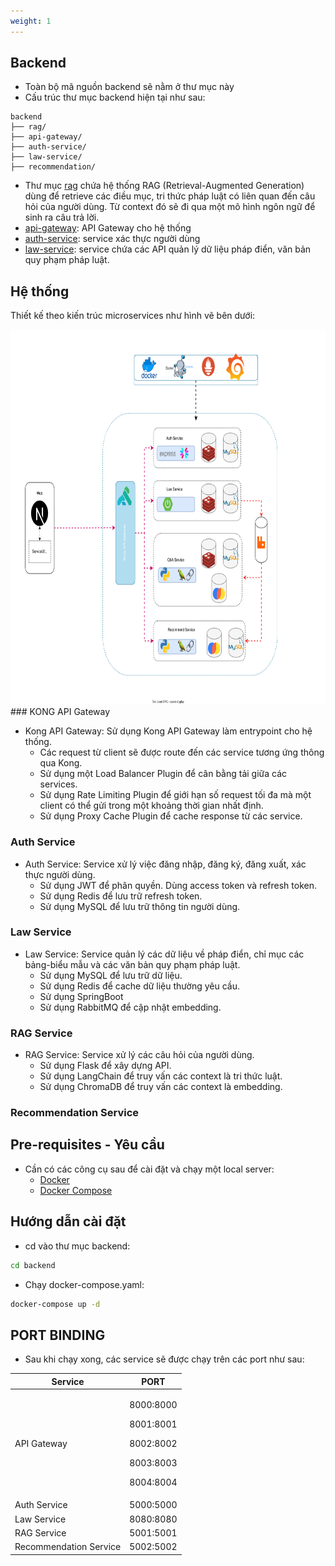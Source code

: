 ```yaml
---
weight: 1
---
```


## Backend

-   Toàn bộ mã nguồn backend sẽ nằm ở thư mục này
-   Cấu trúc thư mục backend hiện tại như sau:

```
backend
├── rag/
├── api-gateway/
├── auth-service/
├── law-service/
├── recommendation/
```

-   Thư mục [rag](./rag) chứa hệ thống RAG (Retrieval-Augmented Generation) dùng để retrieve các điều mục, tri thức pháp luật có liên quan đến câu hỏi của người dùng. Từ context đó sẽ đi qua một mô hình ngôn ngữ để sinh ra câu trả lời.
-   [api-gateway](./api-gateway): API Gateway cho hệ thống
-   [auth-service](./system/auth-service): service xác thực người dùng
-   [law-service](./system/law-service): service chứa các API quản lý dữ liệu pháp điển, văn bản quy phạm pháp luật.

## Hệ thống

Thiết kế theo kiến trúc microservices như hình vẽ bên dưới:

<img loading="lazy" src="https://raw.githubusercontent.com/CTU-LinguTechies/VN-Law-Advisor/4d118a0e2bf5ae7a3ab8a110427e416cbc700628/docs/images/system_architecture.svg" alt="Architecture" width="100%" height=600>
### KONG API Gateway

-   Kong API Gateway: Sử dụng Kong API Gateway làm entrypoint cho hệ thống.
    -   Các request từ client sẽ được route đến các service tương ứng thông qua Kong.
    -   Sử dụng một Load Balancer Plugin để cân bằng tải giữa các services.
    -   Sử dụng Rate Limiting Plugin để giới hạn số request tối đa mà một client có thể gửi trong một khoảng thời gian nhất định.
    -   Sử dụng Proxy Cache Plugin để cache response từ các service.

### Auth Service

-   Auth Service: Service xử lý việc đăng nhập, đăng ký, đăng xuất, xác thực người dùng.
    -   Sử dụng JWT để phân quyền. Dùng access token và refresh token.
    -   Sử dụng Redis để lưu trữ refresh token.
    -   Sử dụng MySQL để lưu trữ thông tin người dùng.

### Law Service

-   Law Service: Service quản lý các dữ liệu về pháp điển, chỉ mục các bảng-biểu mẫu và các văn bản quy phạm pháp luật.
    -   Sử dụng MySQL để lưu trữ dữ liệu.
    -   Sử dụng Redis để cache dữ liệu thường yêu cầu.
    -   Sử dụng SpringBoot
    -   Sử dụng RabbitMQ để cập nhật embedding.

### RAG Service

-   RAG Service: Service xử lý các câu hỏi của người dùng.
    -   Sử dụng Flask để xây dựng API.
    -   Sử dụng LangChain để truy vấn các context là tri thức luật.
    -   Sử dụng ChromaDB để truy vấn các context là embedding.

### Recommendation Service

## Pre-requisites - Yêu cầu

-   Cần có các công cụ sau để cài đặt và chạy một local server:
    -   [Docker](https://docs.docker.com/get-docker/)
    -   [Docker Compose](https://docs.docker.com/compose/install/)

## Hướng dẫn cài đặt

-   cd vào thư mục backend:

```bash
cd backend
```

-   Chạy docker-compose.yaml:

```bash
docker-compose up -d
```

## PORT BINDING

-   Sau khi chạy xong, các service sẽ được chạy trên các port như sau:
<table width="100%">
<thead>
<th>
Service
</th>
<th>
PORT
</th>
</thead>
<tbody>
<tr>
<td>API Gateway</td>
<td>

8000:8000

8001:8001

8002:8002

8003:8003

8004:8004

</td>

</tr>
<tr>
<td>Auth Service</td>
<td>5000:5000</td>
</tr>
<tr>
<td>Law Service</td>
<td>8080:8080</td>
</tr>
<tr>
<td>RAG Service</td>
<td>5001:5001</td>
</tr>
<tr>
<td>Recommendation Service</td>
<td>5002:5002</td>
</tr>
</tbody>
</table>
